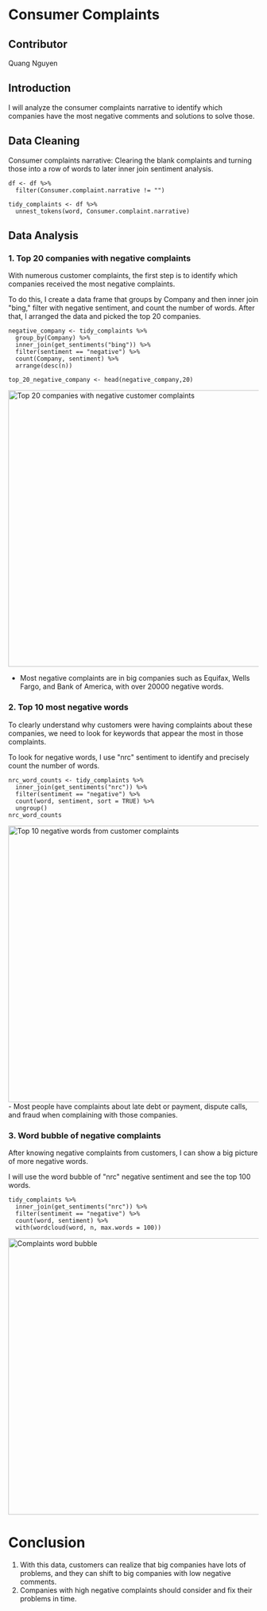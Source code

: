 # Consumer Complaints
 ## Contributor
 <p> Quang Nguyen </p>

 ## Introduction
 <p>I will analyze the consumer complaints narrative to identify which companies 
  have the most negative comments and solutions to solve those. </p>

 ## Data Cleaning
 <p>Consumer complaints narrative: Clearing the blank complaints and turning those into a row of words to later inner join sentiment analysis.</p>
 
```
df <- df %>%
  filter(Consumer.complaint.narrative != "")

tidy_complaints <- df %>%
  unnest_tokens(word, Consumer.complaint.narrative)
```
## Data Analysis
### 1. Top 20 companies with negative complaints

<p>With numerous customer complaints, the first step is to identify which companies received the most negative complaints.</p>

<p> To do this, I create a data frame that groups by Company and then inner join "bing," filter with negative sentiment, and count the number of words. After that, I arranged the data and picked the top 20 companies.  </p>

```
negative_company <- tidy_complaints %>%
  group_by(Company) %>%
  inner_join(get_sentiments("bing")) %>%
  filter(sentiment == "negative") %>%
  count(Company, sentiment) %>%
  arrange(desc(n))

top_20_negative_company <- head(negative_company,20)
```
<img width="555" alt="Top 20 companies with negative customer complaints" src="https://github.com/QDZ03/Data332/assets/159860533/7d0a52be-3ab9-4803-a673-385a2aff4b27">

- Most negative complaints are in big companies such as Equifax, Wells Fargo, and Bank of America, with over 20000 negative words.

### 2. Top 10 most negative words 

<p>To clearly understand why customers were having complaints about these companies, we need to look for keywords that appear the most in those complaints. </p>

<p>To look for negative words, I use "nrc" sentiment to identify and precisely count the number of words. </p>

```
nrc_word_counts <- tidy_complaints %>%
  inner_join(get_sentiments("nrc")) %>% 
  filter(sentiment == "negative") %>%
  count(word, sentiment, sort = TRUE) %>%
  ungroup()
nrc_word_counts
```
<img width="555" alt="Top 10 negative words from customer complaints" src="https://github.com/QDZ03/Data332/assets/159860533/1f52cc55-5536-4777-b2a7-0dc035855c3b">
- Most people have complaints about late debt or payment, dispute calls, and fraud when complaining with those companies.

### 3. Word bubble of negative complaints

<p>After knowing negative complaints from customers, I can show a big picture of more negative words.</p>

<p>I will use the word bubble of "nrc" negative sentiment and see the top 100 words.</p>

```
tidy_complaints %>%
  inner_join(get_sentiments("nrc")) %>%
  filter(sentiment == "negative") %>%
  count(word, sentiment) %>%
  with(wordcloud(word, n, max.words = 100))
```
<img width="555" alt="Complaints word bubble" src="https://github.com/QDZ03/Data332/assets/159860533/424d73bd-4b6e-435f-ba83-ddd849175ac5">

# Conclusion

1. With this data, customers can realize that big companies have lots of problems, and they can shift to big companies with low negative comments.
2. Companies with high negative complaints should consider and fix their problems in time.   



